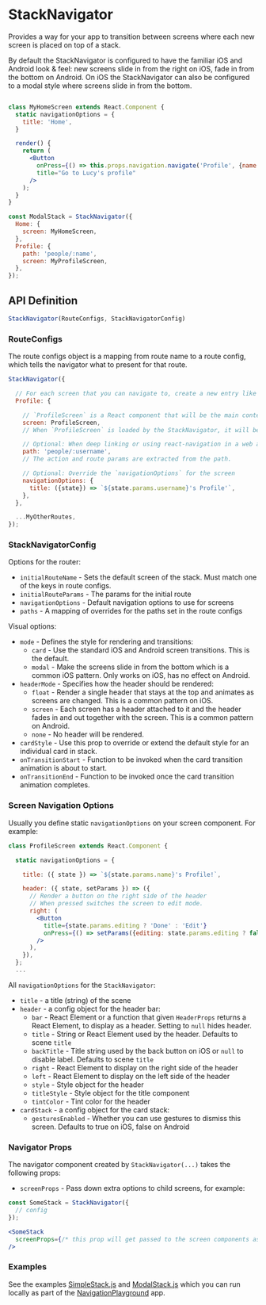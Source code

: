 # StackNavigator

Provides a way for your app to transition between screens where each new screen is placed on top of a stack.

By default the StackNavigator is configured to have the familiar iOS and Android look & feel: new screens slide in from the right on iOS, fade in from the bottom on Android. On iOS the StackNavigator can also be configured to a modal style where screens slide in from the bottom.

```jsx

class MyHomeScreen extends React.Component {
  static navigationOptions = {
    title: 'Home',
  }

  render() {
    return (
      <Button
        onPress={() => this.props.navigation.navigate('Profile', {name: 'Lucy'})}
        title="Go to Lucy's profile"
      />
    );
  }
}

const ModalStack = StackNavigator({
  Home: {
    screen: MyHomeScreen,
  },
  Profile: {
    path: 'people/:name',
    screen: MyProfileScreen,
  },
});
```

## API Definition

```js
StackNavigator(RouteConfigs, StackNavigatorConfig)
```

### RouteConfigs

The route configs object is a mapping from route name to a route config, which tells the navigator what to present for that route.

```js
StackNavigator({

  // For each screen that you can navigate to, create a new entry like this:
  Profile: {

    // `ProfileScreen` is a React component that will be the main content of the screen.
    screen: ProfileScreen,
    // When `ProfileScreen` is loaded by the StackNavigator, it will be given a `navigation` prop.

    // Optional: When deep linking or using react-navigation in a web app, this path is used:
    path: 'people/:username',
    // The action and route params are extracted from the path.

    // Optional: Override the `navigationOptions` for the screen
    navigationOptions: {
      title: ({state}) => `${state.params.username}'s Profile'`,
    },
  },

  ...MyOtherRoutes,
});
```

### StackNavigatorConfig

Options for the router:

- `initialRouteName` - Sets the default screen of the stack. Must match one of the keys in route configs.
- `initialRouteParams` - The params for the initial route
- `navigationOptions` - Default navigation options to use for screens
- `paths` - A mapping of overrides for the paths set in the route configs

Visual options:

- `mode` - Defines the style for rendering and transitions:
  - `card` - Use the standard iOS and Android screen transitions. This is the default.
  - `modal` - Make the screens slide in from the bottom which is a common iOS pattern. Only works on iOS, has no effect on Android.
- `headerMode` - Specifies how the header should be rendered:
  - `float` - Render a single header that stays at the top and animates as screens are changed. This is a common pattern on iOS.
  - `screen` - Each screen has a header attached to it and the header fades in and out together with the screen. This is a common pattern on Android.
  - `none` - No header will be rendered.
- `cardStyle` - Use this prop to override or extend the default style for an individual card in stack.
- `onTransitionStart` - Function to be invoked when the card transition animation is about to start.
- `onTransitionEnd` - Function to be invoked once the card transition animation completes.


### Screen Navigation Options

Usually you define static `navigationOptions` on your screen component. For example:

```jsx
class ProfileScreen extends React.Component {

  static navigationOptions = {

    title: ({ state }) => `${state.params.name}'s Profile!`,

    header: ({ state, setParams }) => ({
      // Render a button on the right side of the header
      // When pressed switches the screen to edit mode.
      right: (
        <Button
          title={state.params.editing ? 'Done' : 'Edit'}
          onPress={() => setParams({editing: state.params.editing ? false : true})}
        />
      ),
    }),
  };
  ...
```

All `navigationOptions` for the `StackNavigator`:

- `title` - a title (string) of the scene
- `header` - a config object for the header bar:
  - `bar` - React Element or a function that given `HeaderProps` returns a React Element, to display as a header. Setting to `null` hides header.
  - `title` - String or React Element used by the header. Defaults to scene `title`
  - `backTitle` - Title string used by the back button on iOS or `null` to disable label. Defaults to scene `title`
  - `right` - React Element to display on the right side of the header
  - `left` - React Element to display on the left side of the header
  - `style` - Style object for the header
  - `titleStyle` - Style object for the title component
  - `tintColor` - Tint color for the header
- `cardStack` - a config object for the card stack:
  - `gesturesEnabled` - Whether you can use gestures to dismiss this screen. Defaults to true on iOS, false on Android

### Navigator Props

The navigator component created by `StackNavigator(...)` takes the following props:

- `screenProps` - Pass down extra options to child screens, for example:


 ```jsx
 const SomeStack = StackNavigator({
   // config
 });

 <SomeStack
   screenProps={/* this prop will get passed to the screen components as this.props.screenProps */}
 />
 ```

### Examples

See the examples [SimpleStack.js](https://github.com/react-community/react-navigation/tree/master/examples/NavigationPlayground/js/SimpleStack.js) and [ModalStack.js](https://github.com/react-community/react-navigation/tree/master/examples/NavigationPlayground/js/ModalStack.js) which you can run locally as part of the [NavigationPlayground](https://github.com/react-community/react-navigation/tree/master/examples/NavigationPlayground) app.
